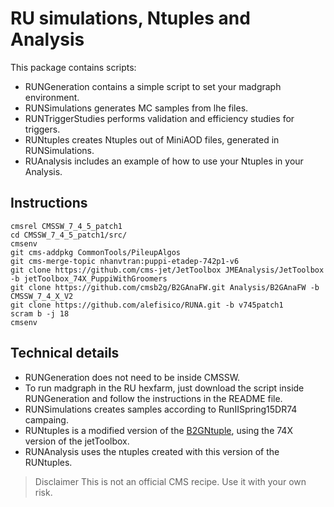 # RU simulations, Ntuples and Analysis


This package contains scripts:

* RUNGeneration contains a simple script to set your madgraph environment. 
* RUNSimulations generates MC samples from lhe files.
* RUNTriggerStudies performs validation and efficiency studies for triggers.
* RUNtuples creates Ntuples out of MiniAOD files, generated in RUNSimulations.
* RUAnalysis includes an example of how to use your Ntuples in your Analysis.


## Instructions
```
cmsrel CMSSW_7_4_5_patch1
cd CMSSW_7_4_5_patch1/src/
cmsenv
git cms-addpkg CommonTools/PileupAlgos
git cms-merge-topic nhanvtran:puppi-etadep-742p1-v6
git clone https://github.com/cms-jet/JetToolbox JMEAnalysis/JetToolbox -b jetToolbox_74X_PuppiWithGroomers
git clone https://github.com/cmsb2g/B2GAnaFW.git Analysis/B2GAnaFW -b CMSSW_7_4_X_V2
git clone https://github.com/alefisico/RUNA.git -b v745patch1 
scram b -j 18
cmsenv
```

## Technical details

* RUNGeneration does not need to be inside CMSSW.
* To run madgraph in the RU hexfarm, just download the script inside RUNGeneration and follow the instructions in the README file.
* RUNSimulations creates samples according to RunIISpring15DR74 campaing.
* RUNtuples is a modified version of the [B2GNtuple](https://github.com/cmsb2g/B2GAnaFW/tree/master), using the 74X version of the jetToolbox.
* RUNAnalysis uses the ntuples created with this version of the RUNtuples. 

> Disclaimer
> This is not an official CMS recipe. Use it with your own risk.

